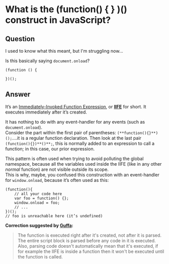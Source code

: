 
# What is the (function() { } )() construct in JavaScript?

## Question
        
I used to know what this meant, but I'm struggling now...

Is this basically saying `document.onload`?

    (function () {
    
    })();

## Answer
        
It’s an [Immediately-Invoked Function Expression](http://benalman.com/news/2010/11/immediately-invoked-function-expression/), or [**IIFE**](https://en.wikipedia.org/wiki/Immediately-invoked_function_expression) for short. It executes immediately after it’s created.

It has nothing to do with any event-handler for any events (such as `document.onload`).  
Consider the part within the first pair of parentheses: `(**function(){}**)();`....it is a regular function declaration. Then look at the last pair `(function(){})**()**;`, this is normally added to an expression to call a function; in this case, our prior expression.

This pattern is often used when trying to avoid polluting the global namespace, because all the variables used inside the IIFE (like in any other _normal_ function) are not visible outside its scope.  
This is why, maybe, you confused this construction with an event-handler for `window.onload`, because it’s often used as this:

    (function(){
        // all your code here
        var foo = function() {};
        window.onload = foo;
        // ...
    })();
    // foo is unreachable here (it’s undefined)
    

**Correction suggested by [Guffa](https://stackoverflow.com/users/69083/guffa):**

> The function is executed right after it's created, not after it is parsed. The entire script block is parsed before any code in it is executed. Also, parsing code doesn't automatically mean that it's executed, if for example the IIFE is inside a function then it won't be executed until the function is called.
